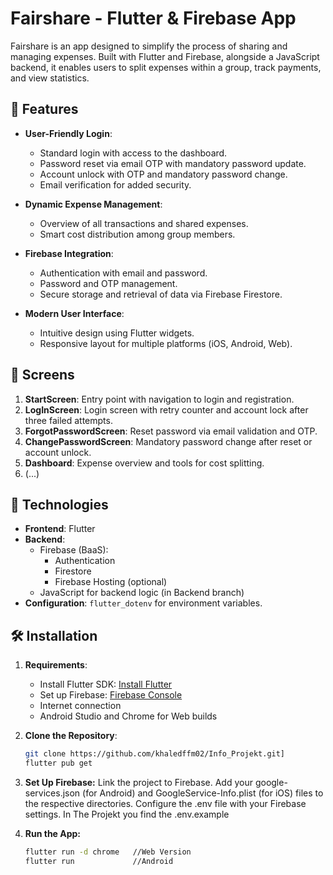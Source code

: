 # Fairshare - Flutter & Firebase App

Fairshare is an app designed to simplify the process of sharing and managing expenses. Built with Flutter and Firebase, alongside a JavaScript backend, it enables users to split expenses within a group, track payments, and view statistics.

## 🚀 Features

- **User-Friendly Login**:
  - Standard login with access to the dashboard.
  - Password reset via email OTP with mandatory password update.
  - Account unlock with OTP and mandatory password change.
  - Email verification for added security.

- **Dynamic Expense Management**:
  - Overview of all transactions and shared expenses.
  - Smart cost distribution among group members.

- **Firebase Integration**:
  - Authentication with email and password.
  - Password and OTP management.
  - Secure storage and retrieval of data via Firebase Firestore.

- **Modern User Interface**:
  - Intuitive design using Flutter widgets.
  - Responsive layout for multiple platforms (iOS, Android, Web).

## 📱 Screens

1. **StartScreen**: Entry point with navigation to login and registration.
2. **LogInScreen**: Login screen with retry counter and account lock after three failed attempts.
3. **ForgotPasswordScreen**: Reset password via email validation and OTP.
4. **ChangePasswordScreen**: Mandatory password change after reset or account unlock.
5. **Dashboard**: Expense overview and tools for cost splitting.
6. (...)

## 🔧 Technologies

- **Frontend**: Flutter
- **Backend**:
  - Firebase (BaaS):
    - Authentication
    - Firestore
    - Firebase Hosting (optional)
  - JavaScript for backend logic (in Backend branch)
- **Configuration**: `flutter_dotenv` for environment variables.

## 🛠️ Installation

1. **Requirements**:
   - Install Flutter SDK: [Install Flutter](https://flutter.dev/docs/get-started/install)
   - Set up Firebase: [Firebase Console](https://console.firebase.google.com/)
   - Internet connection
   - Android Studio and  Chrome for Web builds

2. **Clone the Repository**:
   ```bash
   git clone https://github.com/khaledffm02/Info_Projekt.git]
   flutter pub get
3. **Set Up Firebase:**
    Link the project to Firebase.
    Add your google-services.json (for Android) and GoogleService-Info.plist (for iOS) files to the respective directories.
    Configure the .env file with your Firebase settings. In The Projekt you find the .env.example
4. **Run the App:**
      ```bash
      flutter run -d chrome   //Web Version
      flutter run             //Android

